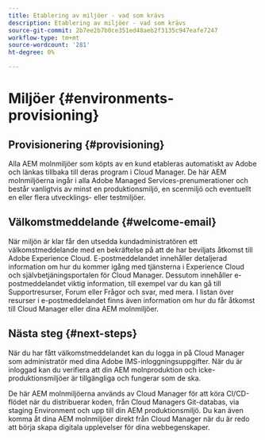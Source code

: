 ```yaml
---
title: Etablering av miljöer - vad som krävs
description: Etablering av miljöer - vad som krävs
source-git-commit: 2b7ee2b7b0ce351ed48aeb2f3135c947eafe7247
workflow-type: tm+mt
source-wordcount: '281'
ht-degree: 0%

---
```



# Miljöer {#environments-provisioning}

## Provisionering {#provisioning}

Alla AEM molnmiljöer som köpts av en kund etableras automatiskt av Adobe och länkas tillbaka till deras program i Cloud Manager. De här AEM molnmiljöerna ingår i alla Adobe Managed Services-prenumerationer och består vanligtvis av minst en produktionsmiljö, en scenmiljö och eventuellt en eller flera utvecklings- eller testmiljöer.

## Välkomstmeddelande {#welcome-email}

När miljön är klar får den utsedda kundadministratören ett välkomstmeddelande med en bekräftelse på att de har beviljats åtkomst till Adobe Experience Cloud. E-postmeddelandet innehåller detaljerad information om hur du kommer igång med tjänsterna i Experience Cloud och självbetjäningsportalen för Cloud Manager. Dessutom innehåller e-postmeddelandet viktig information, till exempel var du kan gå till Supportresurser, Forum eller Frågor och svar, med mera. I listan över resurser i e-postmeddelandet finns även information om hur du får åtkomst till Cloud Manager eller dina AEM molnmiljöer.

## Nästa steg {#next-steps}

När du har fått välkomstmeddelandet kan du logga in på Cloud Manager som administratör med dina Adobe IMS-inloggningsuppgifter. När du är inloggad kan du verifiera att din AEM molnproduktion och icke-produktionsmiljöer är tillgängliga och fungerar som de ska.

De här AEM molnmiljöerna används av Cloud Manager för att köra CI/CD-flödet när du distribuerar koden, från Cloud Managers Git-databas, via staging Environment och upp till din AEM produktionsmiljö. Du kan även komma åt dina AEM molnmiljöer direkt från Cloud Manager när du är redo att börja skapa digitala upplevelser för dina webbegenskaper.